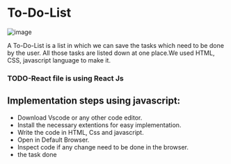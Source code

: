 # To-Do-List
![image](https://user-images.githubusercontent.com/103670494/205444294-a750b7d1-d325-4c4c-a019-1aaf8943df25.png)

A To-Do-List is a list in which we can save the tasks which need to be done by the user. All those tasks are listed down at one place.We used HTML, CSS, javascript language to make it.
### TODO-React file is using React Js

## Implementation steps using javascript:

- Download Vscode or any other code editor.
- Install the necessary extentions for easy implementation.
- Write the code in HTML, Css and javascript.
- Open in Default Browser.
- Inspect code if any change need to be done in the browser.
- the task done
